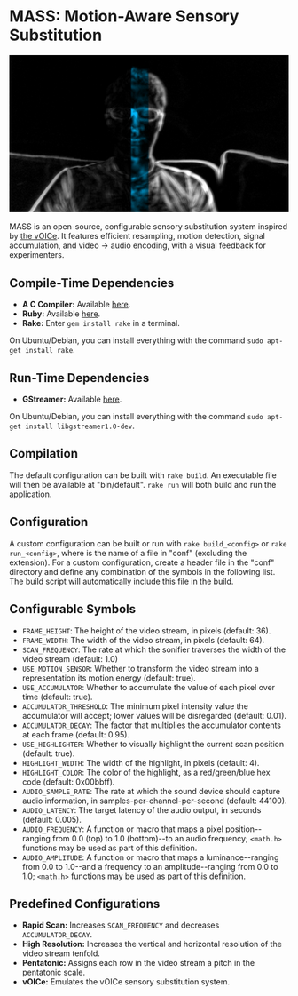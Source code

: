 MASS: Motion-Aware Sensory Substitution
=======================================
![A screenshot of the MASS visualizer.](/screenshot.png)

MASS is an open-source, configurable sensory substitution system inspired by [the vOICe](http://www.seeingwithsound.com/). It features efficient resampling, motion detection, signal accumulation, and video -> audio encoding, with a visual feedback for experimenters.

Compile-Time Dependencies
-------------------------
- **A C Compiler:** Available [here](https://gcc.gnu.org/install/binaries.html).
- **Ruby:** Available [here](https://www.ruby-lang.org/en/downloads/).
- **Rake:** Enter `gem install rake` in a terminal.

On Ubuntu/Debian, you can install everything with the command `sudo apt-get install rake`.

Run-Time Dependencies
---------------------
- **GStreamer:** Available [here](http://gstreamer.freedesktop.org/download/).

On Ubuntu/Debian, you can install everything with the command `sudo apt-get install libgstreamer1.0-dev`.

Compilation
-----------
The default configuration can be built with `rake build`. An executable file will then be available at "bin/default". `rake run` will both build and run the application.

Configuration
-------------
A custom configuration can be built or run with `rake build_<config>` or `rake run_<config>`, where <config> is the name of a file in "conf" (excluding the extension). For a custom configuration, create a header file in the "conf" directory and define any combination of the symbols in the following list. The build script will automatically include this file in the build.

Configurable Symbols
--------------------
- `FRAME_HEIGHT`: The height of the video stream, in pixels (default: 36).
- `FRAME_WIDTH`: The width of the video stream, in pixels (default: 64).
- `SCAN_FREQUENCY`: The rate at which the sonifier traverses the width of the video stream (default: 1.0)
- `USE_MOTION_SENSOR`: Whether to transform the video stream into a representation its motion energy (default: true).
- `USE_ACCUMULATOR`: Whether to accumulate the value of each pixel over time (default: true).
- `ACCUMULATOR_THRESHOLD`: The minimum pixel intensity value the accumulator will accept; lower values will be disregarded (default: 0.01).
- `ACCUMULATOR_DECAY`: The factor that multiplies the accumulator contents at each frame (default: 0.95).
- `USE_HIGHLIGHTER`: Whether to visually highlight the current scan position (default: true).
- `HIGHLIGHT_WIDTH`: The width of the highlight, in pixels (default: 4).
- `HIGHLIGHT_COLOR`: The color of the highlight, as a red/green/blue hex code (default: 0x00bbff).
- `AUDIO_SAMPLE_RATE`: The rate at which the sound device should capture audio information, in samples-per-channel-per-second (default: 44100).
- `AUDIO_LATENCY`: The target latency of the audio output, in seconds (default: 0.005).
- `AUDIO_FREQUENCY`: A function or macro that maps a pixel position--ranging from 0.0 (top) to 1.0 (bottom)--to an audio frequency; `<math.h>` functions may be used as part of this definition.
- `AUDIO_AMPLITUDE`: A function or macro that maps a luminance--ranging from 0.0 to 1.0--and a frequency to an amplitude--ranging from 0.0 to 1.0; `<math.h>` functions may be used as part of this definition.

Predefined Configurations
-------------------------
- **Rapid Scan:** Increases `SCAN_FREQUENCY` and decreases `ACCUMULATOR_DECAY`.
- **High Resolution:** Increases the vertical and horizontal resolution of the video stream tenfold.
- **Pentatonic:** Assigns each row in the video stream a pitch in the pentatonic scale.
- **vOICe:** Emulates the vOICe sensory substitution system.